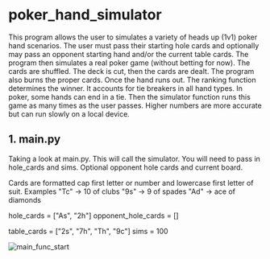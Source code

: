 # poker_hand_simulator
This program allows the user to simulates a variety of heads up (1v1) poker hand scenarios. The user must pass their starting hole cards and optionally may pass an opponent starting hand and/or the current table cards.
The program then simulates a real poker game (without betting for now). The cards are shuffled. The deck is cut, then the cards are dealt. The program also burns the proper cards. Once the hand runs out. The ranking function determines the winner. It accounts for tie breakers in all hand types. In poker, some hands can end in a tie. Then the simulator function runs this game as many times as the user passes. Higher numbers are more accurate but can run slowly on a local device.

## 1. main.py
Taking a look at main.py. This will call the simulator. You will need to pass in hole_cards and sims. Optional opponent hole cards and current board.

Cards are formatted cap first letter or number and lowercase first letter of suit. Examples "Tc" -> 10 of clubs  "9s" -> 9 of spades   "Ad" -> ace of diamonds

hole_cards = ["As", "2h"]
opponent_hole_cards = []

table_cards = ["2s", "7h", "Th", "9c"]
sims = 100

![main_func_start](https://github.com/mdrum29/poker_hand_simulator/assets/96875916/e6fab87f-4013-4352-86ef-fef4e0fc0e8c)
